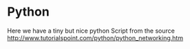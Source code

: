 # Python
Here we have a tiny but nice python Script from the source
http://www.tutorialspoint.com/python/python_networking.htm